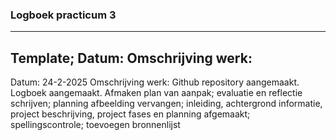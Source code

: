 ### Logboek practicum 3
------
Template;
Datum:
Omschrijving werk:
------
Datum: 24-2-2025
Omschrijving werk: Github repository aangemaakt. Logboek aangemaakt. Afmaken plan van aanpak; evaluatie en reflectie schrijven; planning afbeelding vervangen; inleiding, achtergrond informatie, project beschrijving, project fases en planning afgemaakt; spellingscontrole; toevoegen bronnenlijst
